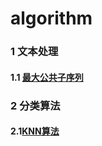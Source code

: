 # algorithm
### 1 文本处理
#### 1.1 [最大公共子序列](https://github.com/ljt270864457/algorithm/blob/master/1.%E6%96%87%E6%9C%AC%E5%A4%84%E7%90%86/LCS.py)

### 2 分类算法
#### 2.1[KNN算法](https://github.com/ljt270864457/algorithm/blob/master/2.classfy/KNN/knn.py)
